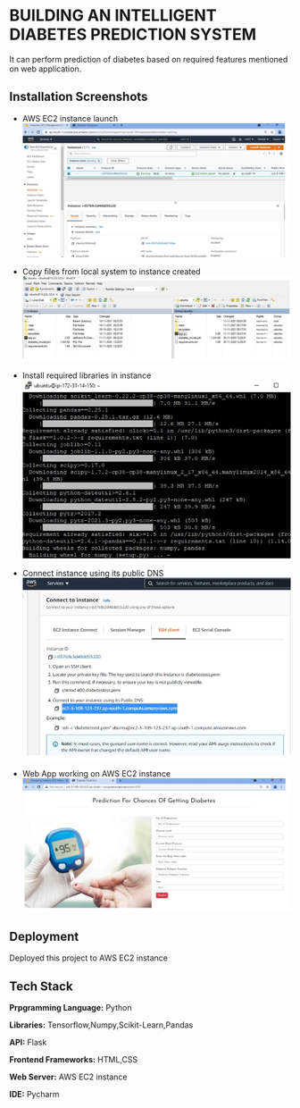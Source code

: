 
# BUILDING AN INTELLIGENT DIABETES PREDICTION SYSTEM 



It can perform prediction of diabetes based on required features mentioned on web application.


  
## Installation Screenshots


- AWS EC2 instance launch
![](ec2_instance.jpg)


- Copy files from local system to instance created
![](winscp.jpg)


- Install required libraries in instance
![](ubuntu.jpg)


- Connect instance using its public DNS
![](public_DNS.jpg)


- Web App working on AWS EC2 instance
![](aws_deployed.jpg)


  
## Deployment

Deployed this project to AWS EC2 instance



  
## Tech Stack

**Prpgramming Language:** Python

**Libraries:** Tensorflow,Numpy,Scikit-Learn,Pandas

**API:** Flask

**Frontend Frameworks:** HTML,CSS

**Web Server:** AWS EC2 instance

**IDE:** Pycharm 

  
  

